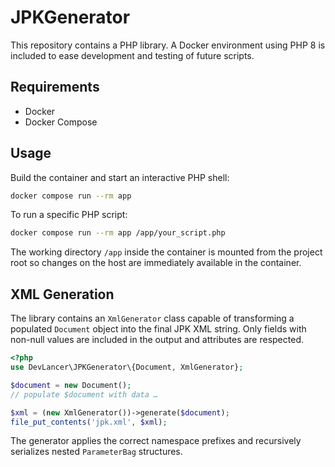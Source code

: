 # JPKGenerator

This repository contains a PHP library. A Docker environment using PHP 8 is included to ease development and testing of future scripts.

## Requirements

- Docker
- Docker Compose

## Usage

Build the container and start an interactive PHP shell:

```bash
docker compose run --rm app
```

To run a specific PHP script:

```bash
docker compose run --rm app /app/your_script.php
```

The working directory `/app` inside the container is mounted from the project root so changes on the host are immediately available in the container.

## XML Generation

The library contains an `XmlGenerator` class capable of transforming a populated `Document` object into the final JPK XML string. Only fields with non-null values are included in the output and attributes are respected.

```php
<?php
use DevLancer\JPKGenerator\{Document, XmlGenerator};

$document = new Document();
// populate $document with data …

$xml = (new XmlGenerator())->generate($document);
file_put_contents('jpk.xml', $xml);
```

The generator applies the correct namespace prefixes and recursively serializes nested `ParameterBag` structures.
